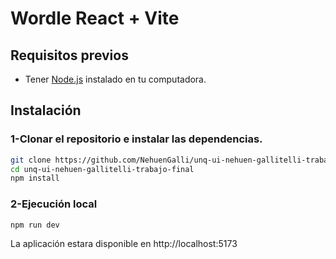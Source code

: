# Wordle React + Vite

## Requisitos previos

- Tener [Node.js](https://nodejs.org/) instalado en tu computadora.

## Instalación

### 1-Clonar el repositorio e instalar las dependencias. 

```bash
git clone https://github.com/NehuenGalli/unq-ui-nehuen-gallitelli-trabajo-final
cd unq-ui-nehuen-gallitelli-trabajo-final
npm install 
```

### 2-Ejecución local

```bash
npm run dev
```

La aplicación estara disponible en http://localhost:5173 
